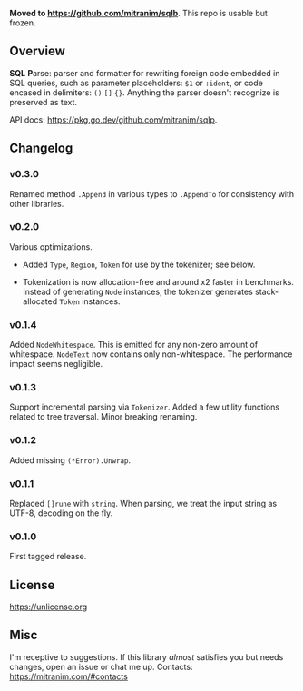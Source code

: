 **Moved to https://github.com/mitranim/sqlb**. This repo is usable but frozen.

## Overview

**SQL** **P**arse: parser and formatter for rewriting foreign code embedded in SQL queries, such as parameter placeholders: `$1` or `:ident`, or code encased in delimiters: `()` `[]` `{}`. Anything the parser doesn't recognize is preserved as text.

API docs: https://pkg.go.dev/github.com/mitranim/sqlp.

## Changelog

### v0.3.0

Renamed method `.Append` in various types to `.AppendTo` for consistency with other libraries.

### v0.2.0

Various optimizations.

* Added `Type`, `Region`, `Token` for use by the tokenizer; see below.

* Tokenization is now allocation-free and around x2 faster in benchmarks. Instead of generating `Node` instances, the tokenizer generates stack-allocated `Token` instances.

### v0.1.4

Added `NodeWhitespace`. This is emitted for any non-zero amount of whitespace. `NodeText` now contains only non-whitespace. The performance impact seems negligible.

### v0.1.3

Support incremental parsing via `Tokenizer`. Added a few utility functions related to tree traversal. Minor breaking renaming.

### v0.1.2

Added missing `(*Error).Unwrap`.

### v0.1.1

Replaced `[]rune` with `string`. When parsing, we treat the input string as UTF-8, decoding on the fly.

### v0.1.0

First tagged release.

## License

https://unlicense.org

## Misc

I'm receptive to suggestions. If this library _almost_ satisfies you but needs changes, open an issue or chat me up. Contacts: https://mitranim.com/#contacts
